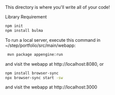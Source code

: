 This directory is where you'll write all of your code!

Library Requirement
```bash
npm init
npm install bulma
```
To run a local server, execute this
command in ~/step/portfolio/src/main/webapp:

```bash
 mvn package appengine:run
```
and visit the webapp at http://localhost:8080, or

```bash
npm install browser-sync
npx browser-sync start -sw
```
and visit the webapp at http://localhost:3000